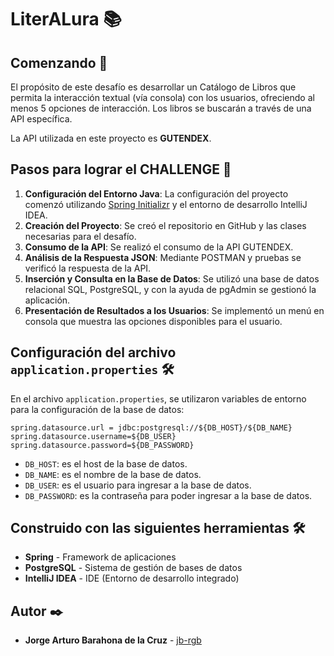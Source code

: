 # LiterALura 📚

## Comenzando 🚀

El propósito de este desafío es desarrollar un Catálogo de Libros que permita la interacción textual (vía consola) con los usuarios, ofreciendo al menos 5 opciones de interacción. Los libros se buscarán a través de una API específica.

La API utilizada en este proyecto es **GUTENDEX**.

## Pasos para lograr el CHALLENGE 🔧

1. **Configuración del Entorno Java**: La configuración del proyecto comenzó utilizando [Spring Initializr](https://start.spring.io/) y el entorno de desarrollo IntelliJ IDEA.
2. **Creación del Proyecto**: Se creó el repositorio en GitHub y las clases necesarias para el desafío.
3. **Consumo de la API**: Se realizó el consumo de la API GUTENDEX.
4. **Análisis de la Respuesta JSON**: Mediante POSTMAN y pruebas se verificó la respuesta de la API.
5. **Inserción y Consulta en la Base de Datos**: Se utilizó una base de datos relacional SQL, PostgreSQL, y con la ayuda de pgAdmin se gestionó la aplicación.
6. **Presentación de Resultados a los Usuarios**: Se implementó un menú en consola que muestra las opciones disponibles para el usuario.

## Configuración del archivo `application.properties` 🛠️

En el archivo `application.properties`, se utilizaron variables de entorno para la configuración de la base de datos:

```properties
spring.datasource.url = jdbc:postgresql://${DB_HOST}/${DB_NAME}
spring.datasource.username=${DB_USER}
spring.datasource.password=${DB_PASSWORD}
```

- `DB_HOST`: es el host de la base de datos.
- `DB_NAME`: es el nombre de la base de datos.
- `DB_USER`: es el usuario para ingresar a la base de datos.
- `DB_PASSWORD`: es la contraseña para poder ingresar a la base de datos.

## Construido con las siguientes herramientas 🛠️

- **Spring** - Framework de aplicaciones
- **PostgreSQL** - Sistema de gestión de bases de datos
- **IntelliJ IDEA** - IDE (Entorno de desarrollo integrado)

## Autor ✒️

- **Jorge Arturo Barahona de la Cruz** - [jb-rgb](https://github.com/jb-rgb)
